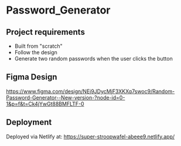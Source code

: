 # Password_Generator

## Project requirements
- Built from "scratch"
- Follow the design
- Generate two random passwords when the user clicks the button

## Figma Design
https://www.figma.com/design/NEj9JDycMjF3XKXq7swoc9/Random-Password-Generator--New-version-?node-id=0-1&p=f&t=Ck4jYwGt88BMFLTF-0

## Deployment
Deployed via Netlify at:
https://super-stroopwafel-abeee9.netlify.app/
